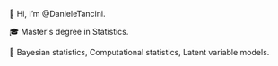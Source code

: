 👋 Hi, I’m @DanieleTancini.

🎓 Master's degree in Statistics.

📌 Bayesian statistics, Computational statistics, Latent variable models.





<!---
DanieleTancini/DanieleTancini is a ✨ special ✨ repository because its `README.md` (this file) appears on your GitHub profile.
You can click the Preview link to take a look at your changes.
--->
